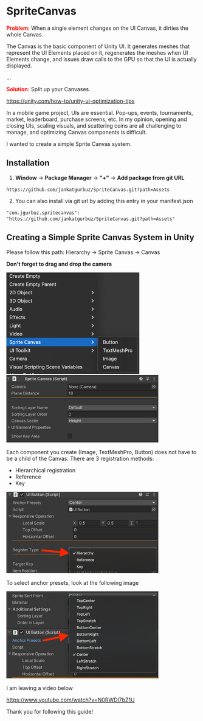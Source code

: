 # SpriteCanvas

<span style="color:red">**Problem:**</span> When a single element changes on the UI Canvas, it dirties the whole Canvas.

The Canvas is the basic component of Unity UI. It generates meshes that represent the UI Elements placed on it, regenerates the meshes when UI Elements change, and issues draw calls to the GPU so that the UI is actually displayed.

...

<span style="color:red">**Solution:**</span> Split up your Canvases.

https://unity.com/how-to/unity-ui-optimization-tips

In a mobile game project, UIs are essential. Pop-ups, events, tournaments, market, leaderboard, purchase screens, etc. In my opinion, opening and closing UIs, scaling visuals, and scattering coins are all challenging to manage, and optimizing Canvas components is difficult.

I wanted to create a simple Sprite Canvas system.

## Installation

1.  **Window** -> **Package Manager** -> **"+"** -> **Add package from git URL**
```
https://github.com/jankatgurbuz/SpriteCanvas.git?path=Assets
```

2. You can also install via git url by adding this entry in your manifest.json
```
"com.jgurbuz.spritecanvas": "https://github.com/jankatgurbuz/SpriteCanvas.git?path=Assets"
```

## Creating a Simple Sprite Canvas System in Unity
Please follow this path: Hierarchy -> Sprite Canvas -> Canvas

**Don't forget to drag and drop the camera**

<img src="Assets/Documentation/Images/one.png?raw=true" alt="Sprite Canvas" style="margin: 10 0 10px 10px;" />


<img src="Assets/Documentation/Images/four.png?raw=true" alt="Sprite Canvas" style="margin: 10 0 10px 10px;" />

Each component you create (Image, TextMeshPro, Button) does not have to be a child of the Canvas. There are 3 registration methods:

- Hierarchical registration
- Reference
- Key

<img src="Assets/Documentation/Images/two.png?raw=true" alt="Sprite Canvas" style="margin: 10 0 10px 10px;" />

To select anchor presets, look at the following image


<img src="Assets/Documentation/Images/three.png?raw=true" alt="Sprite Canvas" style="margin: 10 0 10px 10px;" />

I am leaving a video below

https://www.youtube.com/watch?v=N0RWDI7bZ1U

Thank you for following this guide!